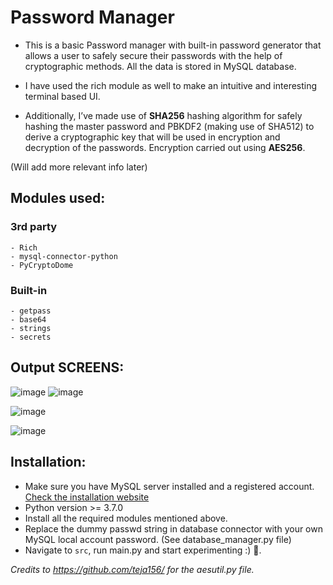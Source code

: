 # Password Manager 

- This is a basic Password manager with built-in password generator that allows a user to safely secure their passwords with the help of cryptographic methods. All the data is stored in MySQL database.

- I have used the rich module as well to make an intuitive and interesting terminal based UI.

- Additionally, I’ve made use of **SHA256** hashing algorithm for safely hashing the master password and PBKDF2 (making use of SHA512) to derive a cryptographic key that will be used in encryption and decryption of the passwords.
Encryption carried out using **AES256**.

(Will add more relevant info later)

## Modules used:
   ### 3rd party 
    - Rich
    - mysql-connector-python
    - PyCryptoDome
    
   ### Built-in 
    - getpass
    - base64
    - strings
    - secrets

## Output SCREENS:
![image](https://github.com/lakshya-chopra/PasswordManagerSchool1/assets/77010972/0e347169-3b46-448a-a920-689ca2947af3)
![image](https://github.com/lakshya-chopra/PasswordManagerSchool1/assets/77010972/db8825b2-b2e2-4721-9e27-a738aed62f83)

![image](https://github.com/lakshya-chopra/PasswordManagerSchool1/assets/77010972/f352ec6a-dad1-4465-985c-49f1ac9a9b8b)

![image](https://github.com/lakshya-chopra/PasswordManagerSchool1/assets/77010972/dd52508f-e567-49b5-8899-cadc68cd3180)


## Installation:  
   - Make sure you have MySQL server installed and a registered account. [Check the installation website](https://dev.mysql.com/doc/refman/5.7/en/installing.html)
   - Python version >= 3.7.0
   - Install all the required modules mentioned above.
   - Replace the dummy passwd string in database connector with your own MySQL local account password. (See database_manager.py file)
   - Navigate to `src`, run main.py and start experimenting :) 💯.

*Credits to https://github.com/teja156/ for the aesutil.py file.*

